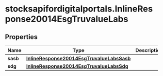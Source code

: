 # stocksapifordigitalportals.InlineResponse20014EsgTruvalueLabs

## Properties

Name | Type | Description | Notes
------------ | ------------- | ------------- | -------------
**sasb** | [**InlineResponse20014EsgTruvalueLabsSasb**](InlineResponse20014EsgTruvalueLabsSasb.md) |  | [optional] 
**sdg** | [**InlineResponse20014EsgTruvalueLabsSdg**](InlineResponse20014EsgTruvalueLabsSdg.md) |  | [optional] 


